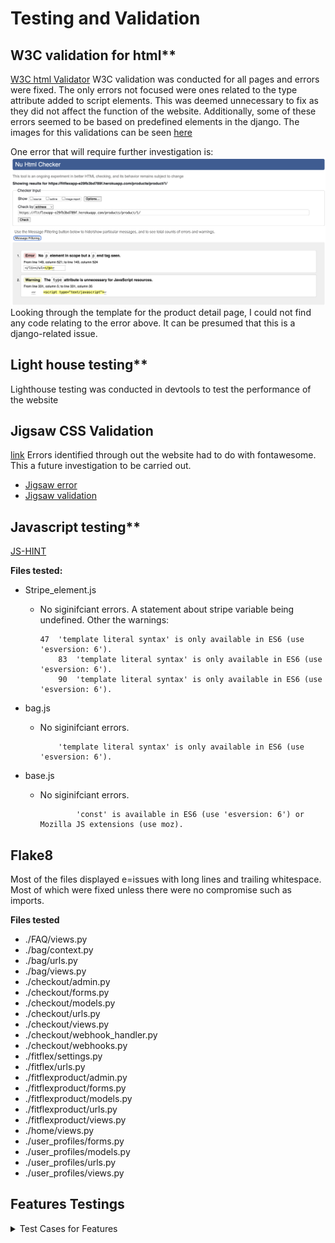 
# Testing and Validation
## W3C validation for html**
[W3C html Validator](https://validator.w3.org/nu/)
W3C validation was conducted for all pages and errors were fixed. The only errors not focused were ones related to the type attribute added to script elements. This was deemed unnecessary to fix as they did not affect the function of the website. Additionally, some of these errors seemed to be based on predefined elements in the django.
The images for this validations can be seen [here](ReadmeImages/testingimages/w3chtml)

One error that will require further investigation is:
![Product-detail validation](ReadmeImages/testingimages/w3chtml/w3-product-detail-page.png)
Looking through the template for the product detail page, I could not find any code relating to the error above. It can be presumed that this is a django-related issue.

## Light house testing**
Lighthouse testing was conducted in devtools to test the performance of the website

## Jigsaw CSS Validation
[link](https://jigsaw.w3.org/css-validator/)
Errors identified through out the website had to do with fontawesome. This a future investigation to be carried out.
* [Jigsaw error](ReadmeImages/testingimages/jigsaw/jigsawerrors.png)
* [Jigsaw validation](ReadmeImages/testingimages/jigsaw/jigsawvalidation.png)


## Javascript testing**
[JS-HINT](https://jshint.com/)

**Files tested:**
* Stripe_element.js
  - No siginifciant errors. A statement about stripe variable being undefined.
  Other the warnings:
    ```
    47	'template literal syntax' is only available in ES6 (use 'esversion: 6').
        83	'template literal syntax' is only available in ES6 (use 'esversion: 6').
        90	'template literal syntax' is only available in ES6 (use 'esversion: 6').
    ```

* bag.js
  - No siginifciant errors. 
    ```
    	'template literal syntax' is only available in ES6 (use 'esversion: 6').
    ```

* base.js
  - No siginifciant errors. 
    ```
    		'const' is available in ES6 (use 'esversion: 6') or Mozilla JS extensions (use moz).
    ```

## Flake8
Most of the files displayed e=issues with long lines and trailing whitespace. Most of which were fixed unless there were no compromise such as imports.

**Files tested**

* ./FAQ/views.py
* ./bag/context.py
* ./bag/urls.py
* ./bag/views.py
* ./checkout/admin.py
* ./checkout/forms.py
* ./checkout/models.py
* ./checkout/urls.py
* ./checkout/views.py
* ./checkout/webhook_handler.py
* ./checkout/webhooks.py
* ./fitflex/settings.py
* ./fitflex/urls.py
* ./fitflexproduct/admin.py
* ./fitflexproduct/forms.py
* ./fitflexproduct/models.py
* ./fitflexproduct/urls.py
* ./fitflexproduct/views.py
* ./home/views.py
* ./user_profiles/forms.py
* ./user_profiles/models.py
* ./user_profiles/urls.py
* ./user_profiles/views.py

## Features Testings
<details>
  <summary>Test Cases for Features</summary>
  <table>
    <thead>
      <tr>
        <th>Feature</th>
        <th>Expected Outcome</th>
        <th>Pass/Fail</th>
      </tr>
    </thead>
    <tbody>
      <tr>
        <td>Home Page - Hero Section</td>
        <td>"Get Started" or "Find Your Routine" button directs user to the appropriate page based on login status.</td>
        <td>Pass</td>
      </tr>
      <tr>
        <td>Home Page - Contact Section</td>
        <td>"Contact Us" button directs user to the contact page.</td>
        <td>Pass</td>
      </tr>
      <tr>
        <td>Header - Logo</td>
        <td>Clicking on the logo takes the user back to the home page.</td>
        <td>Pass</td>
      </tr>
      <tr>
        <td>Header - Home Icon</td>
        <td>Clicking the home icon takes the user to the home page.</td>
        <td>Pass</td>
      </tr>
      <tr>
        <td>Header - Shop Icon</td>
        <td>Clicking the shop icon takes the user to the product page.</td>
        <td>Pass</td>
      </tr>
      <tr>
        <td>Header - Bag Icon</td>
        <td>Clicking the bag icon takes the user to the checkout bag page.</td>
        <td>Pass</td>
      </tr>
      <tr>
        <td>Header - Search Bar</td>
        <td>Clicking the search bar opens the search function (if implemented).</td>
        <td>Pass</td>
      </tr>
      <tr>
        <td>Sign In Button (Header)</td>
        <td>Clicking "Sign In" button redirects the user to the login page.</td>
        <td>Pass</td>
      </tr>
      <tr>
        <td>Sign Up Button (Header)</td>
        <td>Clicking "Sign Up" button redirects the user to the registration page.</td>
        <td>Pass</td>
      </tr>
      <tr>
        <td>Sign In Page - Login Form</td>
        <td>User can enter valid credentials, and upon submission, they are redirected to their destination (home, profile, etc.).</td>
        <td>Pass</td>
      </tr>
      <tr>
        <td>Sign Up Page - Registration Form</td>
        <td>User can register with valid details, and upon successful registration, they are redirected to their profile or home page.</td>
        <td>Pass</td>
      </tr>
      <tr>
        <td>Sign Up Page - Error Handling</td>
        <td>If invalid or missing credentials are provided, the user receives an error message indicating what needs to be corrected.</td>
        <td>Pass</td>
      </tr>
      <tr>
        <td>Logout Button (Header)</td>
        <td>Clicking the logout button redirects the user to the logout page.</td>
        <td>Pass</td>
      </tr>
      <tr>
        <td>Logout Page - Confirmation Prompt</td>
        <td>A confirmation message appears asking the user if they are sure they want to log out.</td>
        <td>Pass</td>
      </tr>
      <tr>
        <td>Logout Page - Cancel Button</td>
        <td>Clicking the "Cancel" button redirects the user back to the home page.</td>
        <td>Pass</td>
      </tr>
      <tr>
        <td>Logout Page - Sign Out Button</td>
        <td>Clicking the "Sign Out" button successfully logs the user out and redirects them to the home page or login page.</td>
        <td>Pass</td>
      </tr>
      <tr>
        <td>Footer - Contact Us Button</td>
        <td>Clicking the "Contact Us" link directs user to the contact page.</td>
        <td>Pass</td>
      </tr>
      <tr>
        <td>Footer - Newsletter Submit Button</td>
        <td>Clicking the newsletter subscription button triggers a success toast and does not navigate away.</td>
        <td>Pass</td>
      </tr>
      <tr>
        <td>Footer - Social Media Icons</td>
        <td>Clicking each social media icon navigates the user to the respective social media site (Facebook, Twitter, Instagram, etc.).</td>
        <td>Pass</td>
      </tr>
      <tr>
        <td>Footer - About Button</td>
        <td>Clicking the "About" button in the footer correctly scrolls the user down to the About section on the home page.</td>
        <td>Pass</td>
      </tr>
      <tr>
        <td>FAQ Page</td>
        <td>Clicking on FAQ questions allows users to view the full answer; admin can delete questions and users can ask a new question.</td>
        <td>Pass</td>
      </tr>
      <tr>
        <td>FAQ - Ask Question Button</td>
        <td>Clicking the "Ask Question" button directs user to the "Ask a Question" page.</td>
        <td>Pass</td>
      </tr>
      <tr>
        <td>FAQ - Review Button</td>
        <td>Admin can click to "Review" any submitted questions, directing them to the FAQ review page.</td>
        <td>Pass</td>
      </tr>
      <tr>
        <td>Workout Page - Filter</td>
        <td>Clicking any of the filter options (category, difficulty, price) updates the product list to match the filter selection.</td>
        <td>Pass</td>
      </tr>
      <tr>
        <td>Workout Page - Product Card</td>
        <td>Clicking the "Read More" button on a product card takes the user to the product detail page.</td>
        <td>Pass</td>
      </tr>
      <tr>
        <td>Product Detail Page - Add to Bag Button</td>
        <td>Clicking "Add to Bag" button adds the product to the bag and displays a toast notification confirming the action.</td>
        <td>Pass</td>
      </tr>
      <tr>
        <td>Product Detail Page - Review Button</td>
        <td>Clicking the "Add Review" button opens a review form.</td>
        <td>Pass</td>
      </tr>
      <tr>
        <td>Product Review Page - Edit/Delete Button</td>
        <td>Clicking the "Edit" or "Delete" buttons on the review allows users to edit or delete their comments (admin can delete any review).</td>
        <td>Pass</td>
      </tr>
      <tr>
        <td>Bag Page - Remove Item Button</td>
        <td>Clicking "Remove" next to an item in the bag triggers a toast confirming the removal and updates the bag contents.</td>
        <td>Pass</td>
      </tr>
      <tr>
        <td>Bag Page - Checkout Button</td>
        <td>Clicking the "Checkout" button takes the user to the checkout page.</td>
        <td>Pass</td>
      </tr>
      <tr>
        <td>Checkout Page - Payment Submit Button</td>
        <td>Clicking "Complete Order" completes the payment and redirects the user to the checkout success page.</td>
        <td>Pass</td>
      </tr>
      <tr>
        <td>Checkout Page - Cancel Checkout Button</td>
        <td>Clicking "Cancel Checkout" prompts a confirmation and returns the user to the product page if confirmed.</td>
        <td>Pass</td>
      </tr>
      <tr>
        <td>Checkout Page - Continue Shopping Button</td>
        <td>On the success page, clicking "Continue Shopping" redirects the user to the product page.</td>
        <td>Pass</td>
      </tr>
      <tr>
        <td>Checkout Bag - Remove Item Button</td>
        <td>Clicking "Remove" next to an item in the bag triggers a toast confirming the removal and updates the bag contents.</td>
        <td>Pass</td>
      </tr>
      <tr>
        <td>Checkout Bag - Checkout Button</td>
        <td>Clicking the "Checkout" button takes the user to the checkout page.</td>
        <td>Pass</td>
      </tr>
    </tbody>
  </table>
</details>
